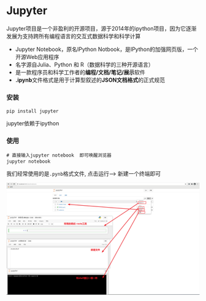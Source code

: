 # Jupyter

Jupyter项目是一个非盈利的开源项目，源于2014年的ipython项目，因为它逐渐发展为支持跨所有编程语言的交互式数据科学和科学计算

- Jupyter Notebook，原名IPython Notbook，是IPython的加强网页版，一个开源Web应用程序
- 名字源自Julia、Python 和 R（数据科学的三种开源语言）
- 是一款程序员和科学工作者的**编程/文档/笔记/展示**软件
- **.ipynb**文件格式是用于计算型叙述的**JSON文档格式**的正式规范

### 安装

```shell
pip install jupyter
```

jupyter依赖于ipython

### 使用

```shell
# 直接输入jupyter notebook  即可唤醒浏览器
jupyter notebook
```

我们经常使用的是`.pynb`格式文件, 点击运行--> 新建一个终端即可

![image-20210316211115123](.image/README/image-20210316211115123.png)